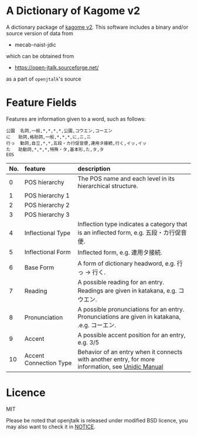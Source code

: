 A Dictionary of Kagome v2
===

A dictionary package of [kagome v2](http://github.com/ikawaha/kagome/tree/v2). This software includes a binary and/or source version of data from

* mecab-naist-jdic

which can be obtained from

* https://open-jtalk.sourceforge.net/

as a part of `openjtalk`'s source
  
 # Feature Fields
 
Features are information given to a word, such as follows:

```
公園	名詞,一般,*,*,*,*,公園,コウエン,コーエン
に	助詞,格助詞,一般,*,*,*,に,ニ,ニ
行っ	動詞,自立,*,*,五段・カ行促音便,連用タ接続,行く,イッ,イッ
た	助動詞,*,*,*,特殊・タ,基本形,た,タ,タ
EOS
```
 
 |No.|feature|description|
 |:---|:---|:---|
 | 0| POS hierarchy | The POS name and each level in its hierarchical structure. |
 | 1| POS hierarchy 1 | |
 | 2| POS hierarchy 2 | |
 | 3| POS hierarchy 3 | |
 | 4| Inflectional Type| Inflection type indicates a category that is an inflected form, e.g. 五段・カ行促音便.|
 | 5| Inflectional Form| Inflected form, e.g. 連用タ接続. |
 | 6| Base Form| A form of dictionary headword, e.g. 行っ -> 行く. |
 | 7| Reading|A possible reading for an entry. Readings are given in katakana, e.g. コウエン.|
 | 8| Pronunciation| A possible pronunciations for an entry. Pronunciations are given in katakana, .e.g. コーエン. |
 | 9| Accent | A possible accent position for an entry, e.g. 3/5 |
 | 10| Accent Connection Type | Behavior of an entry when it connects with another entry, for more information, see [Unidic Manual](https://clrd.ninjal.ac.jp/unidic/UNIDIC_manual.pdf) |

# Licence

MIT

Please be noted that openjtalk is released under modified BSD licence, you may also want to check it in [NOTICE](./NOTICE.txt).